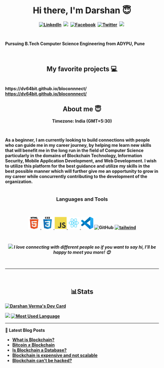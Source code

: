 <p>
<h1 align="center"><b>Hi there, I'm Darshan 😇
</h1>
</p>
<p align="center">
    <a href="https://www.linkedin.com/in/darshan-verma-500509161/"><img
            src="https://img.shields.io/badge/linkedIn-%230077B5.svg?&style=for-the-badge&logo=linkedin&logoColor=white"
            alt="LinkedIn" /></a>&nbsp;
    <a href="http://instagram.com/dv1502"><img
            src="https://img.shields.io/badge/INSTAGRAM-EA5851?style=for-the-badge&logo=instagram&logoColor=white"
            Portfolio" /></a>&nbsp;
    <a href="https://www.facebook.com/belikedarshan/"><img
            src="https://img.shields.io/badge/FACEBOOK-3D5B97?style=for-the-badge&logo=facebook&logoColor=white"
            alt="Facebook" /></a>&nbsp;
    <a href="https://www.twitter.com/Darshan90388127"><img
            src="https://img.shields.io/badge/Twitter-1DA1F2?style=for-the-badge&logo=twitter&logoColor=white"
            alt="Twitter" /></a>&nbsp;
    <a href="https://wa.me/qr/O3DBH6KV5RMQD1"><img
            src="https://img.shields.io/badge/WHATSAPP-e4fce3?style=for-the-badge&logo=whatsapp&logoColor=white alt="
            HashNode" /></a>&nbsp;
</p>
<br />

<p>Pursuing B.Tech Computer Science Engineering from ADYPU, Pune</p>
<br />

<h2 align="center">My favorite projects 💻</h2>
<br />
https://dv64bit.github.io/bloconnnect/
    <a href="https://dv64bit.github.io/bloconnnect/">
        https://dv64bit.github.io/bloconnnect/
    </a>

<!-- <p align="center">
    <img width="400" src="https://github.com/YuriDevAT/sos-animals/blob/main/public/thumbnail-sos.png" />
    <img width="400" src="https://github.com/YuriDevAT/smart-shopping-list/blob/main/public/Thumbnail.png" />
    <a href="https://github.com/YuriDevAT/sos-animals">
        <img align=""
            src="https://github-readme-stats.vercel.app/api/pin/?username=YuriDevAT&repo=sos-animals&theme=tokyonight" />
    </a>
    <a href="https://github.com/YuriDevAT/smart-shopping-list">
        <img align=""
            src="https://github-readme-stats.vercel.app/api/pin/?username=YuriDevAT&repo=smart-shopping-list&theme=tokyonight" />
    </a>
    <img width="400" src="https://github.com/YuriDevAT/nikki-my-diary/blob/main/public/thumbnail-nikki.png" />
    <img width="400" src="https://github.com/YuriDevAT/instagram-clone/blob/main/thumbnail-instagram.png" />
    <a href="https://github.com/YuriDevAT/nikki-my-diary">
        <img align=""
            src="https://github-readme-stats.vercel.app/api/pin/?username=YuriDevAT&repo=nikki-my-diary&theme=tokyonight" />
    </a>
    <a href="https://github.com/YuriDevAT/instagram-clone">
        <img align=""
            src="https://github-readme-stats.vercel.app/api/pin/?username=YuriDevAT&repo=instagram-clone&theme=tokyonight" />
    </a>
</p> -->

<br />

<h2 align="center">About me 😇</h2>
<p align="center">
    Timezone: India (GMT+5:30)
</p>
<br />
<p>As a beginner, I am currently looking to build connections with people who can guide me in my career journey, by helping
me learn new skills that will benefit me in the long run in the field of Computer Science particularly in the domains of
Blockchain Technology, Information Security, Mobile Application Development, and Web Development. I wish to utilize this
platform for the best guidance and utilize my skills in the best possible manner which will further give me an
opportunity to grow in my career while concurrently contributing to the development of the organization.

<br />
<br />
<p>
<h3 align="center"> Languages and Tools</h3>
</p>
<br />
<p align="center">
    <a href="https://www.w3.org/html/" target="_blank"> <img
            src="https://raw.githubusercontent.com/devicons/devicon/master/icons/html5/html5-original-wordmark.svg"
            alt="html5" width="40" height="40" /> </a>
    <a href="https://www.w3schools.com/css/" target="_blank"> <img
            src="https://raw.githubusercontent.com/devicons/devicon/master/icons/css3/css3-original-wordmark.svg"
            alt="css3" width="40" height="40" /> </a>
    <a href="https://developer.mozilla.org/en-US/docs/Web/JavaScript" target="_blank"> <img
            src="https://raw.githubusercontent.com/devicons/devicon/master/icons/javascript/javascript-original.svg"
            alt="javascript" width="40" height="40" /> </a>
    <a href="https://reactjs.org/" target="_blank"> <img
            src="https://raw.githubusercontent.com/github/explore/80688e429a7d4ef2fca1e82350fe8e3517d3494d/topics/react/react.png"
            alt="react" width="40" height="40" /> </a>
    <!--<a href="https://nextjs.org/" target="_blank"> <img src="https://github.com/YuriDevAT/YuriDevAT/blob/main/nextjs.png" alt="nextjs" width="40" height="40"/> </a>-->
    <img alt="Visual Studio Code" width="40px"
        src="https://raw.githubusercontent.com/github/explore/80688e429a7d4ef2fca1e82350fe8e3517d3494d/topics/visual-studio-code/visual-studio-code.png" />
    <img alt="GitHub" width="40px" src="https://github.com/YuriDevAT/YuriDevAT/blob/main/github_.png" />
    <a href="https://tailwindcss.com/" target="_blank"> <img
            src="https://www.vectorlogo.zone/logos/tailwindcss/tailwindcss-icon.svg" alt="tailwind" width="40"
            height="40" /> </a>
    <!--<a href="https://www.figma.com/" target="_blank"> <img src="https://www.vectorlogo.zone/logos/figma/figma-icon.svg" alt="figma" width="40" height="40"/> </a>-->
</p>
<br />
<p align="center">
    <img src="https://media.giphy.com/media/LnQjpWaON8nhr21vNW/giphy.gif" width="60"> <em><b>I love connecting with
            different people</b> so if you want to say <b>hi, I'll be happy to meet you more!</b> 😊</em>
</p>
<br />

---

 <br>
<h2 align="center">📊Stats</h2>

<a href="https://app.daily.dev/dv64bit"><img src="https://api.daily.dev/devcards/537ae5edec5e48549cb0a3b97145fdd6.png?r=nbe" width="400" alt="Darshan Verma's Dev Card"/></a>

[![](https://github-readme-stats.vercel.app/api?username=dv64bit&theme=radical&show_icons=true&layout=compact)](https://github.com/anuraghazra/github-readme-stats)
[![Most Used Language](https://github-readme-stats.vercel.app/api/top-langs/?username=dv64bit&theme=radical&show_icons=true&layout=compact)](https://github.com/anuraghazra/github-readme-stats)

---

📕 **Latest Blog Posts**

<!-- BLOG-POST-LIST:START -->
- [What is Blockchain?](https://blockchain64bit.blogspot.com/2021/05/whatisblockchain.html)
- [Bitcoin ≠ Blockchain](https://blockchain64bit.blogspot.com/2021/05/bitcoin-blockchain.html)
- [Is Blockchain a Database?](https://blockchain64bit.blogspot.com/2021/05/is-blockchain-database.html)
- [Blockchain is expensive and not scalable
](https://blockchain64bit.blogspot.com/2021/05/blockchain-is-expensive-and-not-scalable.html)
- [Blockchain can't be hacked?](https://blockchain64bit.blogspot.com/2021/05/blockchain-cant-be-hacked.html)
<!-- BLOG-POST-LIST:END -->



